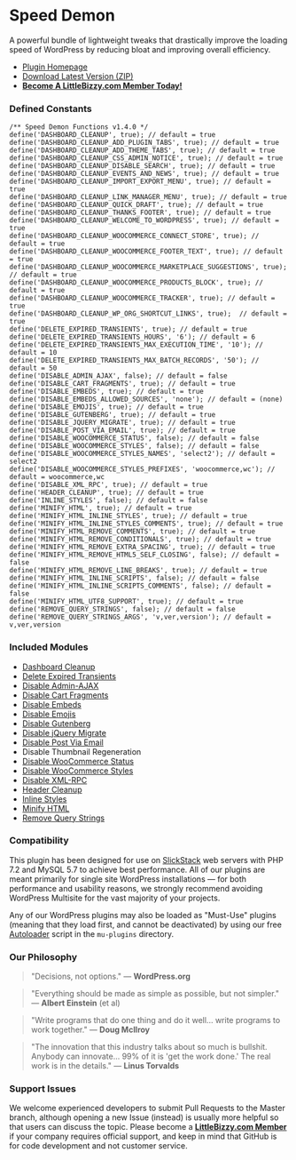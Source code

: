 # Speed Demon

A powerful bundle of lightweight tweaks that drastically improve the loading speed of WordPress by reducing bloat and improving overall efficiency.

* [Plugin Homepage](https://www.littlebizzy.com/plugins/speed-demon)
* [Download Latest Version (ZIP)](https://github.com/littlebizzy/speed-demon/archive/v1.4.0.zip)
* [**Become A LittleBizzy.com Member Today!**](https://www.littlebizzy.com/members)

### Defined Constants

    /** Speed Demon Functions v1.4.0 */
    define('DASHBOARD_CLEANUP', true); // default = true
    define('DASHBOARD_CLEANUP_ADD_PLUGIN_TABS', true); // default = true
    define('DASHBOARD_CLEANUP_ADD_THEME_TABS', true); // default = true
    define('DASHBOARD_CLEANUP_CSS_ADMIN_NOTICE', true); // default = true
    define('DASHBOARD_CLEANUP_DISABLE_SEARCH', true); // default = true
    define('DASHBOARD_CLEANUP_EVENTS_AND_NEWS', true); // default = true
    define('DASHBOARD_CLEANUP_IMPORT_EXPORT_MENU', true); // default = true
    define('DASHBOARD_CLEANUP_LINK_MANAGER_MENU', true); // default = true
    define('DASHBOARD_CLEANUP_QUICK_DRAFT', true); // default = true
    define('DASHBOARD_CLEANUP_THANKS_FOOTER', true); // default = true
    define('DASHBOARD_CLEANUP_WELCOME_TO_WORDPRESS', true); // default = true
    define('DASHBOARD_CLEANUP_WOOCOMMERCE_CONNECT_STORE', true); // default = true
    define('DASHBOARD_CLEANUP_WOOCOMMERCE_FOOTER_TEXT', true); // default = true
    define('DASHBOARD_CLEANUP_WOOCOMMERCE_MARKETPLACE_SUGGESTIONS', true); // default = true
    define('DASHBOARD_CLEANUP_WOOCOMMERCE_PRODUCTS_BLOCK', true); // default = true
    define('DASHBOARD_CLEANUP_WOOCOMMERCE_TRACKER', true); // default = true
    define('DASHBOARD_CLEANUP_WP_ORG_SHORTCUT_LINKS', true);  // default = true
    define('DELETE_EXPIRED_TRANSIENTS', true); // default = true
    define('DELETE_EXPIRED_TRANSIENTS_HOURS', '6'); // default = 6
    define('DELETE_EXPIRED_TRANSIENTS_MAX_EXECUTION_TIME', '10'); // default = 10
    define('DELETE_EXPIRED_TRANSIENTS_MAX_BATCH_RECORDS', '50'); // default = 50
    define('DISABLE_ADMIN_AJAX', false); // default = false
    define('DISABLE_CART_FRAGMENTS', true); // default = true
    define('DISABLE_EMBEDS', true); // default = true
    define('DISABLE_EMBEDS_ALLOWED_SOURCES', 'none'); // default = (none)
    define('DISABLE_EMOJIS', true); // default = true
    define('DISABLE_GUTENBERG', true); // default = true
    define('DISABLE_JQUERY_MIGRATE', true); // default = true
    define('DISABLE_POST_VIA_EMAIL', true); // default = true
    define('DISABLE_WOOCOMMERCE_STATUS', false); // default = false
    define('DISABLE_WOOCOMMERCE_STYLES', false); // default = false
    define('DISABLE_WOOCOMMERCE_STYLES_NAMES', 'select2'); // default = select2
    define('DISABLE_WOOCOMMERCE_STYLES_PREFIXES', 'woocommerce,wc'); // default = woocommerce,wc
    define('DISABLE_XML_RPC', true); // default = true
    define('HEADER_CLEANUP', true); // default = true
    define('INLINE_STYLES', false); // default = false
    define('MINIFY_HTML', true); // default = true
    define('MINIFY_HTML_INLINE_STYLES', true); // default = true
    define('MINIFY_HTML_INLINE_STYLES_COMMENTS', true); // default = true
    define('MINIFY_HTML_REMOVE_COMMENTS', true); // default = true
    define('MINIFY_HTML_REMOVE_CONDITIONALS', true); // default = true
    define('MINIFY_HTML_REMOVE_EXTRA_SPACING', true); // default = true
    define('MINIFY_HTML_REMOVE_HTML5_SELF_CLOSING', false); // default = false
    define('MINIFY_HTML_REMOVE_LINE_BREAKS', true); // default = true
    define('MINIFY_HTML_INLINE_SCRIPTS', false); // default = false
    define('MINIFY_HTML_INLINE_SCRIPTS_COMMENTS', false); // default = false
    define('MINIFY_HTML_UTF8_SUPPORT', true); // default = true
    define('REMOVE_QUERY_STRINGS', false); // default = false
    define('REMOVE_QUERY_STRINGS_ARGS', 'v,ver,version'); // default = v,ver,version

### Included Modules

* [Dashboard Cleanup](https://www.littlebizzy.com/plugins/dashboard-cleanup)
* [Delete Expired Transients](https://www.littlebizzy.com/plugins/delete-expired-transients)
* [Disable Admin-AJAX](https://www.littlebizzy.com/plugins/disable-admin-ajax)
* [Disable Cart Fragments](https://www.littlebizzy.com/plugins/disable-cart-fragments)
* [Disable Embeds](https://www.littlebizzy.com/plugins/disable-embeds)
* [Disable Emojis](https://www.littlebizzy.com/plugins/disable-emojis)
* [Disable Gutenberg](https://www.littlebizzy.com/plugins/disable-gutenberg)
* [Disable jQuery Migrate](https://www.littlebizzy.com/plugins/disable-jquery-migrate)
* [Disable Post Via Email](https://www.littlebizzy.com/plugins/disable-post-via-email)
* Disable Thumbnail Regeneration
* [Disable WooCommerce Status](https://www.littlebizzy.com/plugins/disable-woocommerce-status)
* [Disable WooCommerce Styles](https://www.littlebizzy.com/plugins/disable-woocommerce-styles)
* [Disable XML-RPC](https://www.littlebizzy.com/plugins/disable-xml-rpc)
* [Header Cleanup](https://www.littlebizzy.com/plugins/header-cleanup)
* [Inline Styles](https://www.littlebizzy.com/plugins/inline-styles)
* [Minify HTML](https://www.littlebizzy.com/plugins/minify-html)
* [Remove Query Strings](https://www.littlebizzy.com/plugins/remove-query-strings)

### Compatibility

This plugin has been designed for use on [SlickStack](https://slickstack.io) web servers with PHP 7.2 and MySQL 5.7 to achieve best performance. All of our plugins are meant primarily for single site WordPress installations — for both performance and usability reasons, we strongly recommend avoiding WordPress Multisite for the vast majority of your projects.

Any of our WordPress plugins may also be loaded as "Must-Use" plugins (meaning that they load first, and cannot be deactivated) by using our free [Autoloader](https://www.littlebizzy.com/plugins/autoloader) script in the `mu-plugins` directory.

### Our Philosophy

> "Decisions, not options." — **WordPress.org**

> "Everything should be made as simple as possible, but not simpler." — **Albert Einstein** (et al)

> "Write programs that do one thing and do it well... write programs to work together." — **Doug McIlroy**

> "The innovation that this industry talks about so much is bullshit. Anybody can innovate... 99% of it is 'get the work done.' The real work is in the details." — **Linus Torvalds**

### Support Issues

We welcome experienced developers to submit Pull Requests to the Master branch, although opening a new Issue (instead) is usually more helpful so that users can discuss the topic. Please become a [**LittleBizzy.com Member**](https://www.littlebizzy.com/members) if your company requires official support, and keep in mind that GitHub is for code development and not customer service.
